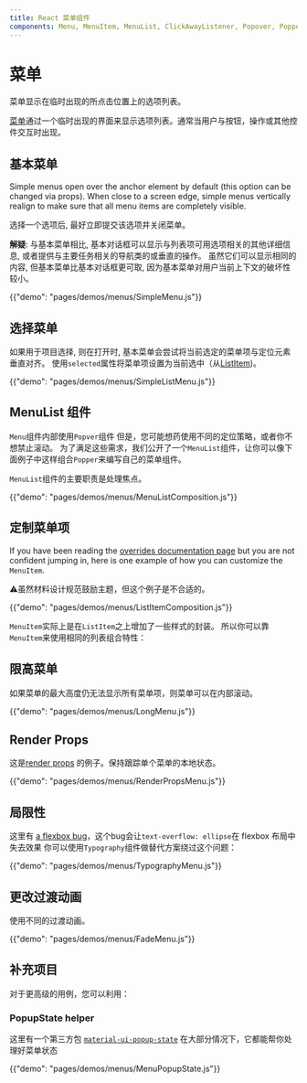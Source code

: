 ```yaml
---
title: React 菜单组件
components: Menu, MenuItem, MenuList, ClickAwayListener, Popover, Popper
---
```

# 菜单

<p class="description">菜单显示在临时出现的所点击位置上的选项列表。</p>

[菜单](https://material.io/design/components/menus.html)通过一个临时出现的界面来显示选项列表。通常当用户与按钮，操作或其他控件交互时出现。

## 基本菜单

Simple menus open over the anchor element by default (this option can be changed via props). When close to a screen edge, simple menus vertically realign to make sure that all menu items are completely visible.

选择一个选项后, 最好立即提交该选项并关闭菜单。

**解疑**: 与基本菜单相比, 基本对话框可以显示与列表项可用选项相关的其他详细信息, 或者提供与主要任务相关的导航类的或垂直的操作。 虽然它们可以显示相同的内容, 但基本菜单比基本对话框更可取, 因为基本菜单对用户当前上下文的破坏性较小。

{{"demo": "pages/demos/menus/SimpleMenu.js"}}

## 选择菜单

如果用于项目选择, 则在打开时, 基本菜单会尝试将当前选定的菜单项与定位元素垂直对齐。 使用` selected `属性将菜单项设置为当前选中（从[ListItem](/api/list-item/))。

{{"demo": "pages/demos/menus/SimpleListMenu.js"}}

## MenuList 组件

`Menu`组件内部使用`Popver`组件 但是，您可能想药使用不同的定位策略，或者你不想禁止滚动。 为了满足这些需求，我们公开了一个`MenuList`组件，让你可以像下面例子中这样组合`Popper`来编写自己的菜单组件。

`MenuList`组件的主要职责是处理焦点。

{{"demo": "pages/demos/menus/MenuListComposition.js"}}

## 定制菜单项

If you have been reading the [overrides documentation page](/customization/overrides/) but you are not confident jumping in, here is one example of how you can customize the `MenuItem`.

⚠️虽然材料设计规范鼓励主题，但这个例子是不合适的。

{{"demo": "pages/demos/menus/ListItemComposition.js"}}

`MenuItem`实际上是在`ListItem`之上增加了一些样式的封装。 所以你可以靠`MenuItem`来使用相同的列表组合特性：

## 限高菜单

如果菜单的最大高度仍无法显示所有菜单项，则菜单可以在内部滚动。

{{"demo": "pages/demos/menus/LongMenu.js"}}

## Render Props

这是[render props](https://reactjs.org/docs/render-props.html) 的例子。保持跟踪单个菜单的本地状态。

{{"demo": "pages/demos/menus/RenderPropsMenu.js"}}

## 局限性

这里有 [a flexbox bug](https://bugs.chromium.org/p/chromium/issues/detail?id=327437)，这个bug会让`text-overflow: ellipse`在 flexbox 布局中失去效果 你可以使用`Typography`组件做替代方案绕过这个问题：

{{"demo": "pages/demos/menus/TypographyMenu.js"}}

## 更改过渡动画

使用不同的过渡动画。

{{"demo": "pages/demos/menus/FadeMenu.js"}}

## 补充项目

对于更高级的用例，您可以利用：

### PopupState helper

这里有一个第三方包 [`material-ui-popup-state`](https://github.com/jcoreio/material-ui-popup-state) 在大部分情况下，它都能帮你处理好菜单状态

{{"demo": "pages/demos/menus/MenuPopupState.js"}}